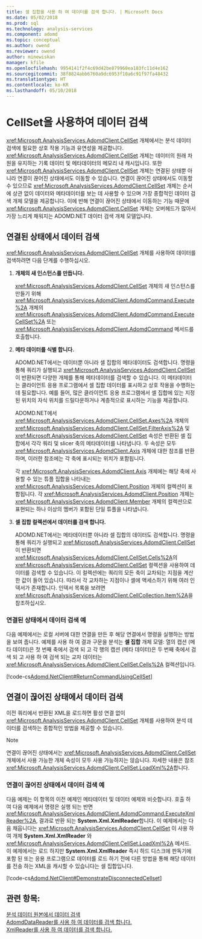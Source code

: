 ```yaml
---
title: 셀 집합을 사용 하 여 데이터를 검색 합니다. | Microsoft Docs
ms.date: 05/02/2018
ms.prod: sql
ms.technology: analysis-services
ms.component: adomd
ms.topic: conceptual
ms.author: owend
ms.reviewer: owend
author: minewiskan
manager: kfile
ms.openlocfilehash: 9954141f2f4c69d42be879960ea183fc11d4e162
ms.sourcegitcommit: 38f8824abb6760a9dc6953f10a6c91f97fa48432
ms.translationtype: HT
ms.contentlocale: ko-KR
ms.lasthandoff: 05/10/2018
---
```

# <a name="retrieving-data-using-the-cellset"></a>CellSet을 사용하여 데이터 검색
  <xref:Microsoft.AnalysisServices.AdomdClient.CellSet> 개체에서는 분석 데이터 검색에 필요한 상호 작용 기능과 유연성을 제공합니다. <xref:Microsoft.AnalysisServices.AdomdClient.CellSet> 개체는 데이터의 원래 차원을 유지하는 기록 데이터 및 메타데이터의 메모리 내 캐시입니다. 또한 <xref:Microsoft.AnalysisServices.AdomdClient.CellSet> 개체는 연결된 상태뿐 아니라 연결이 끊어진 상태에서도 이동할 수 있습니다. 연결이 끊어진 상태에서도 이동할 수 있으므로 <xref:Microsoft.AnalysisServices.AdomdClient.CellSet> 개체는 순서에 상관 없이 데이터와 메타데이터를 보는 데 사용할 수 있으며 가장 종합적인 데이터 검색 개체 모델을 제공합니다. 이에 반해 연결이 끊어진 상태에서 이동하는 기능 때문에 <xref:Microsoft.AnalysisServices.AdomdClient.CellSet> 개체는 오버헤드가 많아서 가장 느리게 채워지는 ADOMD.NET 데이터 검색 개체 모델입니다.  
  
## <a name="retrieving-data-in-a-connected-state"></a>연결된 상태에서 데이터 검색  
 <xref:Microsoft.AnalysisServices.AdomdClient.CellSet> 개체를 사용하여 데이터를 검색하려면 다음 단계를 수행하십시오.  
  
1.  **개체의 새 인스턴스를 만듭니다.**  
  
     <xref:Microsoft.AnalysisServices.AdomdClient.CellSet> 개체의 새 인스턴스를 만들기 위해 <xref:Microsoft.AnalysisServices.AdomdClient.AdomdCommand.Execute%2A> 개체의 <xref:Microsoft.AnalysisServices.AdomdClient.AdomdCommand.ExecuteCellSet%2A> 또는 <xref:Microsoft.AnalysisServices.AdomdClient.AdomdCommand> 메서드를 호출합니다.  
  
2.  **메타 데이터를 식별 합니다.**  
  
     ADOMD.NET에서는 데이터뿐 아니라 셀 집합의 메타데이터도 검색합니다. 명령을 통해 쿼리가 실행되고 <xref:Microsoft.AnalysisServices.AdomdClient.CellSet>이 반환되면 다양한 개체를 통해 메타데이터를 검색할 수 있습니다. 이 메타데이터는 클라이언트 응용 프로그램에서 셀 집합 데이터를 표시하고 상호 작용을 수행하는 데 필요합니다. 예를 들어, 많은 클라이언트 응용 프로그램에서 셀 집합에 있는 지정된 위치의 자식 위치를 드릴다운하거나 계층적으로 표시하는 기능을 제공합니다.  
  
     ADOMD.NET에서 <xref:Microsoft.AnalysisServices.AdomdClient.CellSet.Axes%2A> 개체의 <xref:Microsoft.AnalysisServices.AdomdClient.CellSet.FilterAxis%2A> 및 <xref:Microsoft.AnalysisServices.AdomdClient.CellSet> 속성은 반환된 셀 집합에서 각각 쿼리 및 slicer 축의 메타데이터를 나타냅니다. 두 속성은 모두 <xref:Microsoft.AnalysisServices.AdomdClient.Axis> 개체에 대한 참조를 반환하며, 이러한 참조에는 각 축에 표시되는 위치가 포함됩니다.  
  
     각 <xref:Microsoft.AnalysisServices.AdomdClient.Axis> 개체에는 해당 축에 사용할 수 있는 튜플 집합을 나타내는 <xref:Microsoft.AnalysisServices.AdomdClient.Position> 개체의 컬렉션이 포함됩니다. 각 <xref:Microsoft.AnalysisServices.AdomdClient.Position> 개체는 <xref:Microsoft.AnalysisServices.AdomdClient.Member> 개체의 컬렉션으로 표현되는 하나 이상의 멤버가 포함된 단일 튜플을 나타냅니다.  
  
3.  **셀 집합 컬렉션에서 데이터를 검색 합니다.**  
  
     ADOMD.NET에서는 메타데이터뿐 아니라 셀 집합의 데이터도 검색합니다. 명령을 통해 쿼리가 실행되고 <xref:Microsoft.AnalysisServices.AdomdClient.CellSet>이 반환되면 <xref:Microsoft.AnalysisServices.AdomdClient.CellSet.Cells%2A>의 <xref:Microsoft.AnalysisServices.AdomdClient.CellSet> 컬렉션을 사용하여 데이터를 검색할 수 있습니다. 이 컬렉션에는 쿼리의 모든 축이 교차되는 지점을 계산한 값이 들어 있습니다. 따라서 각 교차하는 지점이나 셀에 액세스하기 위해 여러 인덱서가 존재합니다. 인덱서 목록을 보려면 <xref:Microsoft.AnalysisServices.AdomdClient.CellCollection.Item%2A>을 참조하십시오.  
  
### <a name="example-of-retrieving-data-in-a-connected-state"></a>연결된 상태에서 데이터 검색 예  
 다음 예제에서는 로컬 서버에 대한 연결을 만든 후 해당 연결에서 명령을 실행하는 방법을 보여 줍니다. 예제를 사용 하 여 결과 구문을 분석는 **셀 집합** 개체 모델: 열의 캡션 (메타 데이터)은 첫 번째 축에서 검색 되 고 각 행의 캡션 (메타 데이터)은 두 번째 축에서 검색 되 고 사용 하 여 검색 되는 교차 데이터는 <xref:Microsoft.AnalysisServices.AdomdClient.CellSet.Cells%2A> 컬렉션입니다.  
  
 [!code-cs[Adomd.NetClient#ReturnCommandUsingCellSet](../../analysis-services/multidimensional-models-adomd-net-client/codesnippet/csharp/retrieving-data-using-th_0_1.cs)]  
  
## <a name="retrieving-data-in-a-disconnected-state"></a>연결이 끊어진 상태에서 데이터 검색  
 이전 쿼리에서 반환된 XML을 로드하면 활성 연결 없이 <xref:Microsoft.AnalysisServices.AdomdClient.CellSet> 개체를 사용하여 분석 데이터를 검색하는 종합적인 방법을 제공할 수 있습니다.  
  
> [!NOTE]  
>  연결이 끊어진 상태에서는 <xref:Microsoft.AnalysisServices.AdomdClient.CellSet> 개체에서 사용 가능한 개체 속성이 모두 사용 가능하지는 않습니다. 자세한 내용은 참조 <xref:Microsoft.AnalysisServices.AdomdClient.CellSet.LoadXml%2A>합니다.  
  
### <a name="example-of-retrieving-data-in-a-disconnected-state"></a>연결이 끊어진 상태에서 데이터 검색 예  
 다음 예제는 이 항목의 이전 예제인 메타데이터 및 데이터 예제와 비슷합니다. 호출 하 여 다음 예제에서 명령은 실행 되는 반면 <xref:Microsoft.AnalysisServices.AdomdClient.AdomdCommand.ExecuteXmlReader%2A>, 결과로 반환 되는 **System.Xml.XmlReader**합니다. 이 예제에서는 다음 채웁니다는 <xref:Microsoft.AnalysisServices.AdomdClient.CellSet> 이 사용 하 여 개체 **System.Xml.XmlReader** 와 <xref:Microsoft.AnalysisServices.AdomdClient.CellSet.LoadXml%2A> 메서드. 이 예제에서는 로드 하지만 **System.Xml.XmlReader** 즉시 하드 디스크에 판독기에 포함 된 또는 응용 프로그램으로 데이터를 로드 하기 전에 다른 방법을 통해 해당 데이터를 전송 하는 XML을 캐시할 수 있습니다는 셀 집합입니다.  
  
 [!code-cs[Adomd.NetClient#DemonstrateDisconnectedCellset](../../analysis-services/multidimensional-models-adomd-net-client/codesnippet/csharp/retrieving-data-using-th_0_2.cs)]  
  
## <a name="see-also"></a>관련 항목:  
 [분석 데이터 원본에서 데이터 검색](../../analysis-services/multidimensional-models-adomd-net-client/retrieving-data-from-an-analytical-data-source.md)   
 [AdomdDataReader를 사용 하 여 데이터를 검색 합니다.](../../analysis-services/multidimensional-models-adomd-net-client/retrieving-data-using-the-adomddatareader.md)   
 [XmlReader를 사용 하 여 데이터를 검색 합니다.](../../analysis-services/multidimensional-models-adomd-net-client/retrieving-data-using-the-xmlreader.md)  
  
  

